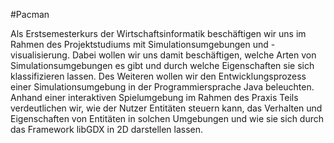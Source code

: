 #Pacman

Als Erstsemesterkurs der Wirtschaftsinformatik beschäftigen wir uns im Rahmen des Projektstudiums mit Simulationsumgebungen und -visualisierung. Dabei wollen wir uns damit beschäftigen, welche Arten von Simulationsumgebungen es gibt und durch welche Eigenschaften sie sich klassifizieren lassen. Des Weiteren wollen wir den Entwicklungsprozess einer Simulationsumgebung in der Programmiersprache Java beleuchten. Anhand einer interaktiven Spielumgebung im Rahmen des Praxis Teils verdeutlichen wir, wie der Nutzer Entitäten steuern kann, das Verhalten und Eigenschaften von Entitäten in solchen Umgebungen und wie sie sich durch das Framework libGDX in 2D darstellen lassen.
